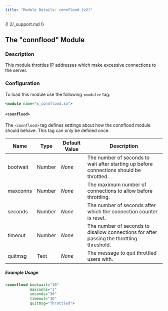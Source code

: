 ```yaml
---
title: "Module Details: connflood (v2)"
---
```


{! 2/_support.md !}

## The "connflood" Module

### Description

This module throttles IP addresses which make excessive connections to the server.

### Configuration

To load this module use the following `<module>` tag:

```xml
<module name="m_connflood.so">
```

#### `<connflood>`

The `<connflood>` tag defines settings about how the connflood module should behave. This tag can only be defined once.

Name     | Type   | Default Value | Description
-------- | ------ | ------------- | -----------
bootwait | Number | *None*        | The number of seconds to wait after starting up before connections should be throttled.
maxconns | Number | *None*        | The maximum number of connections to allow before throttling.
seconds  | Number | *None*        | The number of seconds after which the connection counter is reset.
timeout  | Number | *None*        | The number of seconds to disallow connections for after passing the throttling threshold.
quitmsg  | Text   | *None*        | The message to quit throttled users with.

##### Example Usage

```xml
<connflood bootwait="10"
           maxconns="3"
           seconds="30"
           timeout="30"
           quitmsg="Throttled">
```
